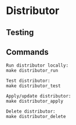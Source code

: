 # Distributor


## Testing


## Commands
```
Run distributor locally:
make distributor_run

Test distributor:
make distributor_test

Apply/update distributor:
make distributor_apply

Delete distributor:
make distributor_delete
```
